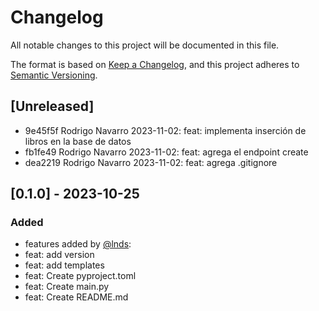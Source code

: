 # Changelog

All notable changes to this project will be documented in this file.

The format is based on [Keep a Changelog](https://keepachangelog.com/en/1.0.0/),
and this project adheres to [Semantic Versioning](https://semver.org/spec/v2.0.0.html).

## [Unreleased]

 - 9e45f5f Rodrigo Navarro 2023-11-02: feat: implementa inserción de libros en la base de datos
 - fb1fe49 Rodrigo Navarro 2023-11-02: feat: agrega el endpoint create
 - dea2219 Rodrigo Navarro 2023-11-02: feat: agrega .gitignore

## [0.1.0] - 2023-10-25 

### Added

- features added by [@lnds](https://github.com/lnds):
- feat: add version 
- feat: add templates
- feat: Create pyproject.toml
- feat: Create main.py
- feat: Create README.md